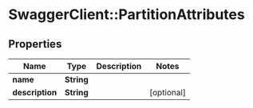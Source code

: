 # SwaggerClient::PartitionAttributes

## Properties
Name | Type | Description | Notes
------------ | ------------- | ------------- | -------------
**name** | **String** |  | 
**description** | **String** |  | [optional] 

